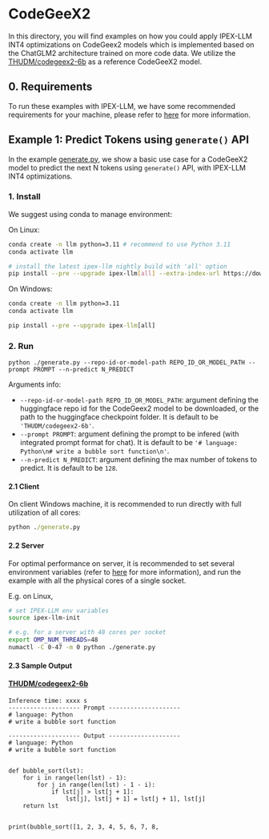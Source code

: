 # CodeGeeX2

In this directory, you will find examples on how you could apply IPEX-LLM INT4 optimizations on CodeGeex2 models which is implemented based on the ChatGLM2 architecture trained on more code data. We utilize the [THUDM/codegeex2-6b](https://huggingface.co/THUDM/codegeex2-6b) as a reference CodeGeeX2 model.

## 0. Requirements
To run these examples with IPEX-LLM, we have some recommended requirements for your machine, please refer to [here](../README.md#recommended-requirements) for more information.

## Example 1: Predict Tokens using `generate()` API
In the example [generate.py](./generate.py), we show a basic use case for a CodeGeeX2 model to predict the next N tokens using `generate()` API, with IPEX-LLM INT4 optimizations.
### 1. Install
We suggest using conda to manage environment:

On Linux:

```bash
conda create -n llm python=3.11 # recommend to use Python 3.11
conda activate llm

# install the latest ipex-llm nightly build with 'all' option
pip install --pre --upgrade ipex-llm[all] --extra-index-url https://download.pytorch.org/whl/cpu
```

On Windows:

```cmd
conda create -n llm python=3.11
conda activate llm

pip install --pre --upgrade ipex-llm[all]
```

### 2. Run
```
python ./generate.py --repo-id-or-model-path REPO_ID_OR_MODEL_PATH --prompt PROMPT --n-predict N_PREDICT
```

Arguments info:
- `--repo-id-or-model-path REPO_ID_OR_MODEL_PATH`: argument defining the huggingface repo id for the CodeGeex2 model to be downloaded, or the path to the huggingface checkpoint folder. It is default to be `'THUDM/codegeex2-6b'`.
- `--prompt PROMPT`: argument defining the prompt to be infered (with integrated prompt format for chat). It is default to be `'# language: Python\n# write a bubble sort function\n'`.
- `--n-predict N_PREDICT`: argument defining the max number of tokens to predict. It is default to be `128`.

#### 2.1 Client
On client Windows machine, it is recommended to run directly with full utilization of all cores:
```cmd
python ./generate.py 
```

#### 2.2 Server
For optimal performance on server, it is recommended to set several environment variables (refer to [here](../README.md#best-known-configuration-on-linux) for more information), and run the example with all the physical cores of a single socket.

E.g. on Linux,
```bash
# set IPEX-LLM env variables
source ipex-llm-init

# e.g. for a server with 48 cores per socket
export OMP_NUM_THREADS=48
numactl -C 0-47 -m 0 python ./generate.py
```

#### 2.3 Sample Output
#### [THUDM/codegeex2-6b](https://huggingface.co/THUDM/codegeex2-6b)
```log
Inference time: xxxx s
-------------------- Prompt --------------------
# language: Python
# write a bubble sort function

-------------------- Output --------------------
# language: Python
# write a bubble sort function


def bubble_sort(lst):
    for i in range(len(lst) - 1):
        for j in range(len(lst) - 1 - i):
            if lst[j] > lst[j + 1]:
                lst[j], lst[j + 1] = lst[j + 1], lst[j]
    return lst


print(bubble_sort([1, 2, 3, 4, 5, 6, 7, 8,
```